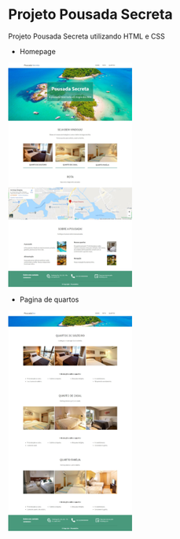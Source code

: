 # Projeto Pousada Secreta

Projeto Pousada Secreta utilizando HTML e CSS

- Homepage
<img src="assets/layout-pagina-principal-estilizada.jpeg" width=50% height=50%>

- Pagina de quartos 
<img src="assets/layout-pagina-quartos-estilizada.jpeg" width=50% height=50%>

